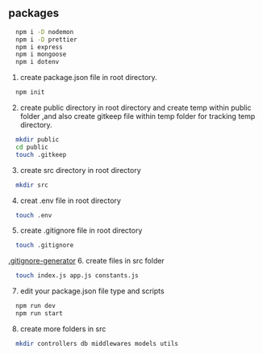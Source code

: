 ## packages

```bash
  npm i -D nodemon
  npm i -D prettier
  npm i express
  npm i mongoose
  npm i dotenv
```

1. create package.json file in root directory.

```bash
  npm init
```

2. create public directory in root directory and create temp within public folder ,and also create gitkeep file within temp folder for tracking temp directory.

```bash
  mkdir public
  cd public
  touch .gitkeep
```

3. create src directory in root directory

```bash
  mkdir src
```

4. creat .env file in root directory

```bash
  touch .env
```

5. create .gitignore file in root directory

```bash
  touch .gitignore
```

[.gitignore-generator](https://mrkandreev.name/snippets/gitignore-generator/#Node) 6. create files in src folder

```bash
  touch index.js app.js constants.js
```

7. edit your package.json file type and scripts

```bash
  npm run dev
  npm run start
```

8. create more folders in src

```bash
  mkdir controllers db middlewares models utils
```
